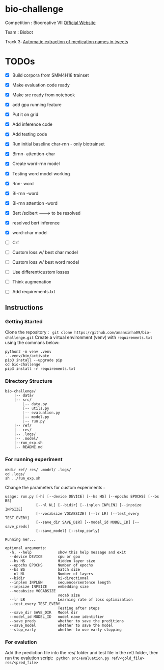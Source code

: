 # bio-challenge
Competition :  Biocreative VII [Official Website](https://biocreative.bioinformatics.udel.edu/tasks/biocreative-vii/)

Team : Biobot

Track 3: [Automatic extraction of medication names in tweets](https://biocreative.bioinformatics.udel.edu/tasks/biocreative-vii/track-3/)

# TODOs

- [x] Build corpora from SMM4H18 trainset
- [x] Make evaluation code ready
- [x] Make src ready from notebook
- [x] add gpu running feature
- [x] Put it on grid
- [x] Add inference code
- [x] Add testing code
- [x] Run initial baseline char-rnn - only biotrainset
- [x] Birnn- attention-char
- [x] Create word-rnn model  
- [x] Testing word model working
- [x] Rnn- word
- [x] Bi-rnn -word
- [x] Bi-rnn attention -word
- [x] Bert /scibert ---> to be resolved 
- [x] resolved bert inference
- [x] word-char model
- [ ] Crf
- [ ] Custom loss w/ best char model
- [ ] Custom loss w/ best word model 
- [ ] Use different/custom losses
- [ ] Think augmenation
- [ ] Add requirements.txt


## Instructions

### Getting Started 

Clone the repository : ``` git clone https://github.com/amansinha09/bio-challenge.git```
Create a virtual environment (venv) with ```requirements.txt``` using the commans below:

```
python3 -m venv .venv
. .venv/bin/activate
pip3 install --upgrade pip
cd bio-challenge
pip3 install -r requirements.txt
```

### Directory Structure
```
bio-challenge/
	|-- data/
	|-- src/
		|-- data.py
		[-- utils.py
		|-- evaluation.py
		|-- model.py
		|-- run.py
	|-- ref/
	|-- res/
	|-- .logs/
	|-- .model/
	|--run_exp.sh
	|-- README.md
```

### For running experiment


```
mkdir ref/ res/ .model/ .logs/
cd .logs/
sh ../run_exp.sh
```

Change the parameters for custom experiments :

```
usage: run.py [-h] [--device DEVICE] [--hs HS] [--epochs EPOCHS] [--bs BS]
              [--nl NL] [--bidir] [--inplen INPLEN] [--inpsize INPSIZE]
              [--vocabsize VOCABSIZE] [--lr LR] [--test_every TEST_EVERY]
              [--save_dir SAVE_DIR] [--model_id MODEL_ID] [--save_preds]
              [--save_model] [--stop_early]

Running ner...

optional arguments:
  -h, --help            show this help message and exit
  --device DEVICE       cpu or gpu
  --hs HS               Hidden layer size
  --epochs EPOCHS       Number of epochs
  --bs BS               batch size
  --nl NL               Number of layers
  --bidir               bi-directional
  --inplen INPLEN       sequence/sentence length
  --inpsize INPSIZE     embedding size
  --vocabsize VOCABSIZE
                        vocab size
  --lr LR               Learning rate of loss optimization
  --test_every TEST_EVERY
                        Testing after steps
  --save_dir SAVE_DIR   Model dir
  --model_id MODEL_ID   model name identifier
  --save_preds          whether to save the preditions
  --save_model          whether to save the model
  --stop_early          whether to use early stopping
```

### For evalution

Add the prediction file into the res/ folder and test file in the ref/ folder, then run the evalution script: ``` python src/evaluation.py ref/<gold_file> res/<pred_file>```
